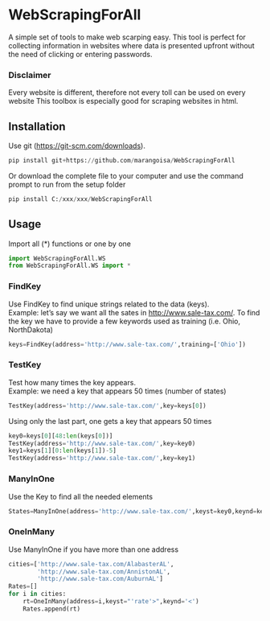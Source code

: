 # WebScrapingForAll
A simple set of tools to make web scarping easy. 
This tool is perfect for collecting information in websites where data is presented upfront without the need of clicking or entering passwords.
### Disclaimer 
Every website is different, therefore not every toll can be used on every website This toolbox is especially good for scraping websites in html.

## Installation
Use git (https://git-scm.com/downloads).
```python
pip install git+https://github.com/marangoisa/WebScrapingForAll
```
Or download the complete file to your computer and use the command prompt to run from the setup folder
```python
pip install C:/xxx/xxx/WebScrapingForAll
```

## Usage
Import all (*) functions or one by one
```python
import WebScrapingForAll.WS
from WebScrapingForAll.WS import *
```
### FindKey 
Use FindKey to find unique strings related to the data (keys).\
Example: let’s say we want all the sates in http://www.sale-tax.com/. To find the key we have to provide a few keywords used as training (i.e. Ohio, NorthDakota) 
```python
keys=FindKey(address='http://www.sale-tax.com/',training=['Ohio'])
```
 ### TestKey
 Test how many times the key appears.\
 Example: we need a key that appears 50 times (number of states)
 ```python
 TestKey(address='http://www.sale-tax.com/',key=keys[0])
 ```
 Using only the last part, one gets a key that appears 50 times
 ```python
 key0=keys[0][48:len(keys[0])]
 TestKey(address='http://www.sale-tax.com/',key=key0)
 key1=keys[1][0:len(keys[1])-5]
 TestKey(address='http://www.sale-tax.com/',key=key1)
 ```

### ManyInOne
Use the Key to find all the needed elements
```python
States=ManyInOne(address='http://www.sale-tax.com/',keyst=key0,keynd=key1)
```
### OneInMany
Use ManyInOne if you have more than one address

```python
cities=['http://www.sale-tax.com/AlabasterAL',
        'http://www.sale-tax.com/AnnistonAL',
        'http://www.sale-tax.com/AuburnAL']
Rates=[]
for i in cities:
    rt=OneInMany(address=i,keyst="'rate'>",keynd='<')
    Rates.append(rt)
```

